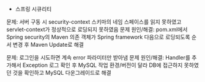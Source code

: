 * 스프링 시큐리티

문제: 서버 구동 시 security-context 스키마의 네임 스페이스를 읽지 못하였고 servlet-context가 정상적으로 로딩되지 못하였음
문제 원인/해결: pom.xml에서 Spring security의 Maven 의존 객체가 Spring framework 다음으로 로딩되도록 순서 변경 후 Maven Update로 해결

문제: 로그인을 시도하면 계속 error 파라미터만 받아냄
문제 원인/해결: Handler를 추가해서 Exception 로그 확인 후 MySQL 작업 환경/버전이 달라 DB에 접근하지 못하였던 것을 확인하고 MySQL 다운그레이드로 해결
